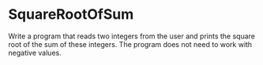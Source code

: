# SquareRootOfSum
Write a program that reads two integers from the user and prints the square root of the sum of these integers. The program does not need to work with negative values.
